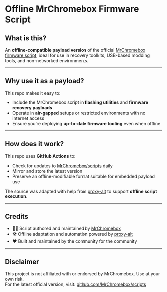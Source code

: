 # Offline MrChromebox Firmware Script

## What is this?

An **offline-compatible payload version** of the official [MrChromebox firmware script](https://github.com/MrChromebox/scripts), ideal for use in recovery toolkits, USB-based modding tools, and non-networked environments.

---

## Why use it as a payload?

This repo makes it easy to:
- Include the MrChromebox script in **flashing utilities** and **firmware recovery payloads**
- Operate in **air-gapped** setups or restricted environments with no internet access
- Ensure you’re deploying **up-to-date firmware tooling** even when offline

---

## How does it work?

This repo uses **GitHub Actions** to:
- Check for updates to [MrChromebox/scripts](https://github.com/MrChromebox/scripts) daily
- Mirror and store the latest version
- Preserve an offline-modifiable format suitable for embedded payload use

The source was adapted with help from [proxy-alt](https://github.com/proxy-alt) to support **offline script execution**.

---

## Credits

- 👨‍💻 Script authored and maintained by [MrChromebox](https://github.com/MrChromebox)
- 🛠️ Offline adaptation and automation powered by [proxy-alt](https://github.com/proxy-alt)
- ❤️ Built and maintained by the community for the community

---

## Disclaimer

This project is not affiliated with or endorsed by MrChromebox. Use at your own risk.  
For the latest official version, visit: [github.com/MrChromebox/scripts](https://github.com/MrChromebox/scripts)
